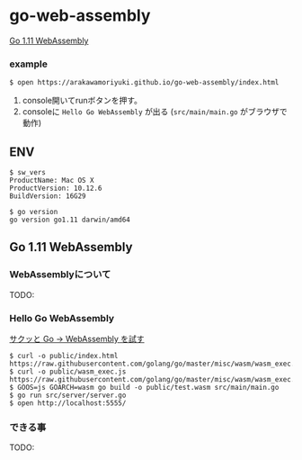 
# go-web-assembly

[Go 1.11 WebAssembly](https://github.com/golang/go/wiki/WebAssembly)

### example

```
$ open https://arakawamoriyuki.github.io/go-web-assembly/index.html
```

1. console開いてrunボタンを押す。
2. consoleに `Hello Go WebAssembly` が出る (`src/main/main.go` がブラウザで動作)

## ENV

```
$ sw_vers
ProductName: Mac OS X
ProductVersion:	10.12.6
BuildVersion: 16G29

$ go version
go version go1.11 darwin/amd64
```

## Go 1.11 WebAssembly

### WebAssemblyについて

TODO:

### Hello Go WebAssembly

[サクッと Go → WebAssembly を試す](https://qiita.com/cia_rana/items/bbb4112b480636ab9d87)

```
$ curl -o public/index.html https://raw.githubusercontent.com/golang/go/master/misc/wasm/wasm_exec.html
$ curl -o public/wasm_exec.js https://raw.githubusercontent.com/golang/go/master/misc/wasm/wasm_exec.js
$ GOOS=js GOARCH=wasm go build -o public/test.wasm src/main/main.go
$ go run src/server/server.go
$ open http://localhost:5555/
```

### できる事

TODO:

